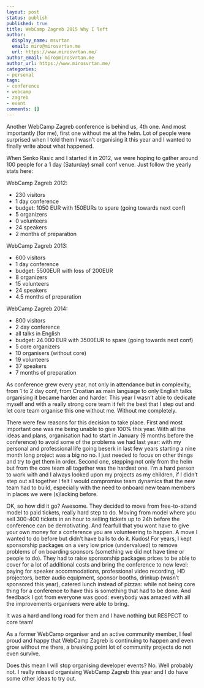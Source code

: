 ```yaml
---
layout: post
status: publish
published: true
title: WebCamp Zagreb 2015 Why I left
author:
  display_name: msvrtan
  email: miro@mirosvrtan.me
  url: https://www.mirosvrtan.me/
author_email: miro@mirosvrtan.me
author_url: https://www.mirosvrtan.me/
categories:
- personal
tags: 
- conference
- webcamp
- zagreb
- event
comments: []
---
```



 Another WebCamp Zagreb conference is behind us, 4th one. And most importantly (for me), first one without me at the helm. Lot of people were surprised when I told them I wasn’t organising it this year and I wanted to finally write about what happened. 


 When Senko Rasic and I started it in 2012, we were hoping to gather around 100 people for a 1 day (Saturday) small conf venue. Just follow the yearly stats here: 


WebCamp Zagreb 2012:

* 230 visitors
* 1 day conference
* budget: 1050 EUR with 150EURs to spare (going towards next conf)
* 5 organizers
* 0 volunteers
* 24 speakers
* 2 months of preparation


WebCamp Zagreb 2013:

* 600 visitors
* 1 day conference
* budget: 5500EUR with loss of 200EUR
* 8 organizers
* 15 volunteers
* 24 speakers
* 4.5 months of preparation

WebCamp Zagreb 2014:

* 800 visitors
* 2 day conference
* all talks in English
* budget: 24.000 EUR with 3500EUR to spare (going towards next conf)
* 5 core organizers
* 10 organisers (without core)
* 19 volunteers
* 37 speakers
* 7 months of preparation


 As conference grew every year, not only in attendance but in complexity, from 1 to 2 day conf, from Croatian as main language to only English talks organising it became harder and harder. This year I wasn’t able to dedicate myself and with a really strong core team it felt the best that I step out and let core team organise this one without me. Without me completely. 

 There were few reasons for this decision to take place. First and most important one was me being unable to give 100% this year. With all the ideas and plans, organisation had to start in January (9 months before the conference) to avoid some of the problems we had last year: with my personal and professional life going beserk in last few years starting a nine month long project was a big no no. I just needed to focus on other things and try to get them in order. Second one, stepping not only from the helm but from the core team all together was the hardest one. I’m a hard person to work with and I always looked upon my projects as my children, if I didn’t step out all together I felt I would compromise team dynamics that the new team had to build, especially with the need to onboard new team members in places we were (s)lacking before. 

 OK, so how did it go? Awesome. They decided to move from free-to-attend model to paid tickets, really hard step to do. Moving from model where you sell 300-400 tickets in an hour to selling tickets up to 24h before the conference can be demotivating. And fearfull that you wont have to give your own money for a conference you are volunteering to happen. A move I wanted to do before but didn’t have balls to do it. Kudos! For years, I kept sponsorship packages on a very low price (undervalued) to remove problems of on boarding sponsors (something we did not have time or people to do). They had to raise sponsorship packages prices to be able to cover for a lot of additional costs and bring the conference to new level: paying for speaker accommodations, professional video recording, HD projectors, better audio equipment, sponsor booths, drinkup (wasn’t sponsored this year), catered lunch instead of pizzas: while not being core thing for a conference to have this is something that had to be done. And feedback I got from everyone was good: everybody was amazed with all the improvements organisers were able to bring. 

 It was a hard and long road for them and I have nothing but RESPECT to core team!  

 As a former WebCamp organiser and an active community member, I feel proud and happy that WebCamp Zagreb is continuing to happen and even grow without me there, a breaking point lot of community projects do not even survive.  

 Does this mean I will stop organising developer events? No. Well probably not. I really missed organising WebCamp Zagreb this year and I do have some other ideas to try out. 




